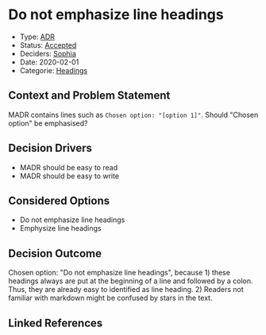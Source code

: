 # Do not emphasize line headings

* Type: [ADR](adr.md)
* Status: [Accepted](accepted.md)
* Deciders: [Sophia](sophia.md)
* Date: 2020-02-01
* Categorie: [Headings](headings.md)

## Context and Problem Statement

MADR contains lines such as `Chosen option: "[option 1]"`. Should "Chosen option" be emphasised?

## Decision Drivers

* MADR should be easy to read
* MADR should be easy to write

## Considered Options

* Do not emphasize line headings
* Emphysize line headings

## Decision Outcome

Chosen option: "Do not emphasize line headings", because 1) these headings always are put at the beginning of a line and followed by a colon. Thus, they are already easy to identified as line heading. 2) Readers not familiar with markdown might be confused by stars in the text.


## Linked References

